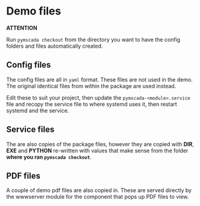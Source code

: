 # Demo files

__ATTENTION__

Run ```pymscada checkout``` from the directory you want to have the
config folders and files automatically created.

## Config files

The config files are all in ```yaml``` format. These files are not used in
the demo. The original identical files from within the package are used
instead.

Edit these to suit your project, then update the
```pymscada-<module>.service``` file and recopy the service file to where
systemd uses it, then restart systemd and the service.

## Service files

The are also copies of the package files, however they are copied with
__DIR__, __EXE__ and __PYTHON__ re-written with values that make
sense from the folder __where you ran ```pymscada checkout```__.

## PDF files

A couple of demo pdf files are also copied in. These are served directly
by the wwwserver module for the component that pops up PDF files to view.
